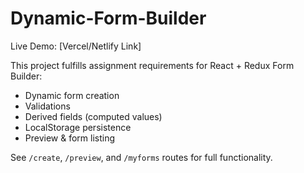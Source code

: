 # Dynamic-Form-Builder

Live Demo: [Vercel/Netlify Link]

This project fulfills assignment requirements for React + Redux Form Builder:

- Dynamic form creation
- Validations
- Derived fields (computed values)
- LocalStorage persistence
- Preview & form listing

See `/create`, `/preview`, and `/myforms` routes for full functionality.
